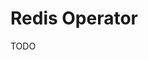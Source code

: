 # Redis Operator

<!--
https://github.com/ot-container-kit/redis-operator
https://artifacthub.io/packages/olm/community-operators/redis-operator
-->

TODO
